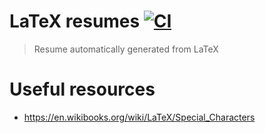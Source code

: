 # LaTeX resumes [![CI](https://github.com/dminca/latex-resume/actions/workflows/blank.yml/badge.svg?branch=main)](https://github.com/dminca/latex-resume/actions/workflows/blank.yml)

> Resume automatically generated from LaTeX

# Useful resources

* https://en.wikibooks.org/wiki/LaTeX/Special_Characters
